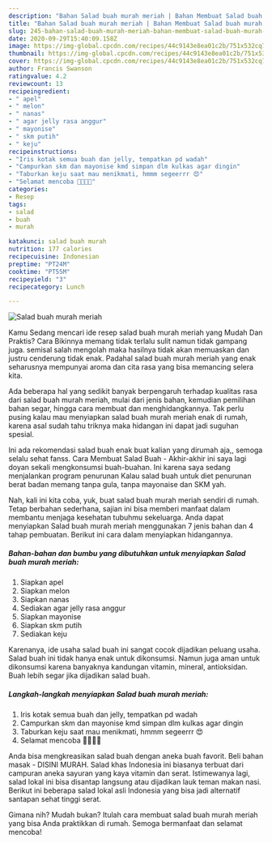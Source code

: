 ```yaml
---
description: "Bahan Salad buah murah meriah | Bahan Membuat Salad buah murah meriah Yang Mudah Dan Praktis"
title: "Bahan Salad buah murah meriah | Bahan Membuat Salad buah murah meriah Yang Mudah Dan Praktis"
slug: 245-bahan-salad-buah-murah-meriah-bahan-membuat-salad-buah-murah-meriah-yang-mudah-dan-praktis
date: 2020-09-29T15:40:09.158Z
image: https://img-global.cpcdn.com/recipes/44c9143e8ea01c2b/751x532cq70/salad-buah-murah-meriah-foto-resep-utama.jpg
thumbnail: https://img-global.cpcdn.com/recipes/44c9143e8ea01c2b/751x532cq70/salad-buah-murah-meriah-foto-resep-utama.jpg
cover: https://img-global.cpcdn.com/recipes/44c9143e8ea01c2b/751x532cq70/salad-buah-murah-meriah-foto-resep-utama.jpg
author: Francis Swanson
ratingvalue: 4.2
reviewcount: 13
recipeingredient:
- " apel"
- " melon"
- " nanas"
- " agar jelly rasa anggur"
- " mayonise"
- " skm putih"
- " keju"
recipeinstructions:
- "Iris kotak semua buah dan jelly, tempatkan pd wadah"
- "Campurkan skm dan mayonise kmd simpan dlm kulkas agar dingin"
- "Taburkan keju saat mau menikmati, hmmm segeerrr 😍"
- "Selamat mencoba 🍎🍉🍓🍍"
categories:
- Resep
tags:
- salad
- buah
- murah

katakunci: salad buah murah 
nutrition: 177 calories
recipecuisine: Indonesian
preptime: "PT24M"
cooktime: "PT55M"
recipeyield: "3"
recipecategory: Lunch

---
```



![Salad buah murah meriah](https://img-global.cpcdn.com/recipes/44c9143e8ea01c2b/751x532cq70/salad-buah-murah-meriah-foto-resep-utama.jpg)

Kamu Sedang mencari ide resep salad buah murah meriah yang Mudah Dan Praktis? Cara Bikinnya memang tidak terlalu sulit namun tidak gampang juga. semisal salah mengolah maka hasilnya tidak akan memuaskan dan justru cenderung tidak enak. Padahal salad buah murah meriah yang enak seharusnya mempunyai aroma dan cita rasa yang bisa memancing selera kita.

Ada beberapa hal yang sedikit banyak berpengaruh terhadap kualitas rasa dari salad buah murah meriah, mulai dari jenis bahan, kemudian pemilihan bahan segar, hingga cara membuat dan menghidangkannya. Tak perlu pusing kalau mau menyiapkan salad buah murah meriah enak di rumah, karena asal sudah tahu triknya maka hidangan ini dapat jadi suguhan spesial.

Ini ada rekomendasi salad buah enak buat kalian yang dirumah aja,, semoga selalu sehat fanss. Cara Membuat Salad Buah - Akhir-akhir ini saya lagi doyan sekali mengkonsumsi buah-buahan. Ini karena saya sedang menjalankan program penurunan Kalau salad buah untuk diet penurunan berat badan memang tanpa gula, tanpa mayonaise dan SKM yah.


Nah, kali ini kita coba, yuk, buat salad buah murah meriah sendiri di rumah. Tetap berbahan sederhana, sajian ini bisa memberi manfaat dalam membantu menjaga kesehatan tubuhmu sekeluarga. Anda dapat menyiapkan Salad buah murah meriah menggunakan 7 jenis bahan dan 4 tahap pembuatan. Berikut ini cara dalam menyiapkan hidangannya.

<!--inarticleads1-->

##### Bahan-bahan dan bumbu yang dibutuhkan untuk menyiapkan Salad buah murah meriah:

1. Siapkan  apel
1. Siapkan  melon
1. Siapkan  nanas
1. Sediakan  agar jelly rasa anggur
1. Siapkan  mayonise
1. Siapkan  skm putih
1. Sediakan  keju


Karenanya, ide usaha salad buah ini sangat cocok dijadikan peluang usaha. Salad buah ini tidak hanya enak untuk dikonsumsi. Namun juga aman untuk dikonsumsi karena banyaknya kandungan vitamin, mineral, antioksidan. Buah lebih segar jika dijadikan salad buah. 

<!--inarticleads2-->

##### Langkah-langkah menyiapkan Salad buah murah meriah:

1. Iris kotak semua buah dan jelly, tempatkan pd wadah
1. Campurkan skm dan mayonise kmd simpan dlm kulkas agar dingin
1. Taburkan keju saat mau menikmati, hmmm segeerrr 😍
1. Selamat mencoba 🍎🍉🍓🍍


Anda bisa mengkreasikan salad buah dengan aneka buah favorit. Beli bahan masak - DISINI MURAH. Salad khas Indonesia ini biasanya terbuat dari campuran aneka sayuran yang kaya vitamin dan serat. Istimewanya lagi, salad lokal ini bisa disantap langsung atau dijadikan lauk teman makan nasi. Berikut ini beberapa salad lokal asli Indonesia yang bisa jadi alternatif santapan sehat tinggi serat. 

Gimana nih? Mudah bukan? Itulah cara membuat salad buah murah meriah yang bisa Anda praktikkan di rumah. Semoga bermanfaat dan selamat mencoba!
